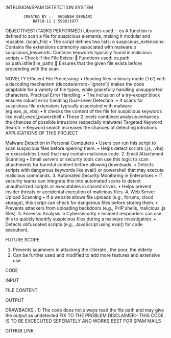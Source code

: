 
INTRUSION/SPAM DETETCTION SYSTEM

			CREATED BY :-  VEDANSH DEVNANI
				BATCH-11 | 590011977 
OBJECTIVES1 (TASKS PERFORMED) 
Libraries used :- os
A function is defined to scan a file for suspicious elements, making it modular and reusable. (scan_file)
•	The script defines two lists:
o	suspicious_extensions: Contains file extensions commonly associated with malware
o	suspicious_keywords: Contains keywords typically found in malicious scripts
•	Check if the File Exists:
	Functions used: os.path os.path.isfile(file_path)
	Ensures that the given file exists before proceeding with the scan

NOVELTY 
Efficient File Processing:
•	Reading files in binary mode ('rb') with a decoding mechanism (decode(errors='ignore')) makes the code adaptable for a variety of file types, while gracefully handling unsupported characters.
Practical Error Handling:
•	The inclusion of a try-except block ensures robust error handling
Dual-Level Detection:
•	It scans for suspicious file extensions typically associated with malware (eg.exe,.js,.vbs)
•	It checks the content of the file for suspicious keywords like eval(,exec(,powershell
•	These 2 levels combined analysis enhances the chances of possible intrusions (especially malware)
Targeted Keyword Search:
•	Keyword search increases the chances of detecting intrutions
APPLICATIONS OF THIS PROJECT 

Malware Detection in Personal Computers
•	Users can run this script to scan suspicious files before opening them.
•	Helps detect scripts (.js, .vbs) or executables (.exe) that may contain malicious code.
2. Email Attachment Scanning
•	Email servers or security tools can use this logic to scan attachments for harmful content before allowing downloads.
•	Detects scripts with dangerous keywords like eval() or powershell that may execute malicious commands.
3. Automated Security Monitoring in Enterprises
•	IT security teams can integrate this into automated scans to detect unauthorized scripts or executables in shared drives.
•	Helps prevent insider threats or accidental execution of malicious files.
4. Web Server Upload Scanning
•	If a website allows file uploads (e.g., forums, cloud storage), this script can check for dangerous files before storing them.
•	Prevents attackers from uploading backdoors (e.g., PHP shells, malicious .js files).
5. Forensic Analysis in Cybersecurity
•	Incident responders can use this to quickly identify suspicious files during a malware investigation.
•	Detects obfuscated scripts (e.g., JavaScript using eval() for code execution).





FUTURE SCOPE

1) Prevents scammers in attacking the illiterate , the poor, the elderly 
2) Can be further used and modified to add more features and extensive use 

CODE

 

INPUT

 


FILE CONTENT
 


OUTPUT
 



DRAWBACKS
. 1) The code does not always read the file path and may give the output as undetected 
FIX TO THE PROBLEM
DISCLAIMER:- THIS CODE IS TO BE EXCECUTED SEPERATELY AND WORKS BEST FOR SPAM MAILS 
 

 


GITHUB LINK











 

















